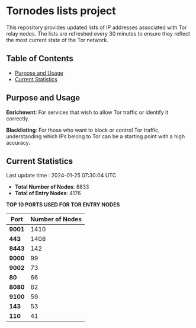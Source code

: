 # Tornodes lists project

This repository provides updated lists of IP addresses associated with Tor relay nodes. The lists are refreshed every 30 minutes to ensure they reflect the most current state of the Tor network.

## Table of Contents

- [Purpose and Usage](#purpose-and-usage)
- [Current Statistics](#current-statistics)


## Purpose and Usage

**Enrichment**: For services that wish to allow Tor traffic or identify it correctly.

**Blacklisting**: For those who want to block or control Tor traffic, understanding which IPs belong to Tor can be a starting point with a high accuracy.

## Current Statistics

Last update time : 2024-01-25 07:30:04 UTC

- **Total Number of Nodes**: 8833
- **Total of Entry Nodes**: 4176

**TOP 10 PORTS USED FOR TOR ENTRY NODES**

| **Port** | **Number of Nodes** |
|------|-----------------|
| **9001**   | 1410  |
| **443**   | 1408  |
| **8443**   | 142  |
| **9000**   | 99  |
| **9002**   | 73  |
| **80**   | 66  |
| **8080**   | 62  |
| **9100**   | 59  |
| **143**   | 53  |
| **110**   | 41  |

